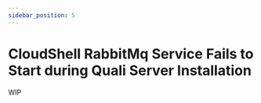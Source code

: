```yaml
---
sidebar_position: 5
---
```


# CloudShell RabbitMq Service Fails to Start during Quali Server Installation

WIP
